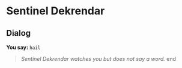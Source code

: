 # Sentinel Dekrendar
## Dialog

**You say:** `hail`



>*Sentinel Dekrendar watches you but does not say a word.*
end
